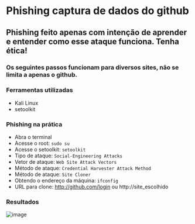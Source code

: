 # Phishing captura de dados do github

## Phishing feito apenas com intenção de aprender e entender como esse ataque funciona. Tenha ética!
### Os seguintes passos funcionam para diversos sites, não se limita a apenas o github.

### Ferramentas utilizadas

- Kali Linux
- setoolkit

### Phishing na prática

- Abra o terminal
- Acesse o root: ``` sudo su ```
- Acesse o setoolkit: ``` setoolkit ```
- Tipo de ataque: ``` Social-Engineering Attacks ```
- Vetor de ataque: ``` Web Site Attack Vectors ```
- Método de ataque: ```Credential Harvester Attack Method ```
- Método de ataque: ``` Site Cloner ```
- Obtendo o endereço da máquina: ``` ifconfig ```
- URL para clone: http://github.com/login ou http://site_escolhido

### Resultados
![image](https://github.com/rogerio-pio/phishing-setoolkit/assets/108849824/c24509c2-d820-43d0-9105-aed76065f098)

